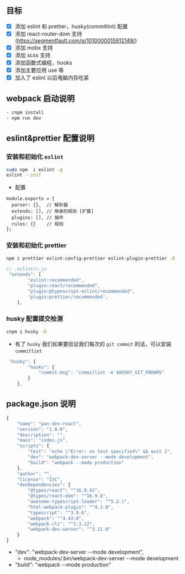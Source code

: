 ## 目标

-   [x] 添加 eslint 和 prettier，husky(commitlint) 配置
-   [x] 添加 react-router-dom 支持(https://segmentfault.com/q/1010000015912149/)
-   [x] 添加 mobx 支持
-   [x] 添加 scss 支持
-   [x] 添加函数式编程，hooks
-   [x] 添加主要应用 use 等
-   [x] 加入了 eslint 以后电脑内存吃紧

## webpack 启动说明

```bash
- cnpm install
- npm run dev
```

## eslint&prettier 配置说明

### 安装和初始化 `eslint`

```bash
sudo npm  i eslint -g
eslint --init
```

-   配置

```
module.exports = {
  parser: {},  // 解析器
  extends: [], // 继承的规则 [扩展]
  plugins: [], // 插件
  rules: {}    // 规则
};
```

### 安装和初始化 prettier

```bash
npm i prettier eslint-config-prettier eslint-plugin-prettier -D
```

```js
// .eslintrc.js
 "extends": [
        "eslint:recommended",
        "plugin:react/recommended",
        "plugin:@typescript-eslint/recommended",
        'plugin:prettier/recommended',
    ],
```

### husky 配置提交检测

```bash
cnpm i husky -D
```

-   有了 `husky` 我们如果要验证我们每次的 `git commit` 的话，可以安装 `commitlint`

```js
 "husky": {
        "hooks": {
            "commit-msg": "commitlint -e $HUSKY_GIT_PARAMS"
        }
    },
```

## package.json 说明

```js
{
    "name": "pan-dev-react",
    "version": "1.0.0",
    "description": "",
    "main": "index.js",
    "scripts": {
        "test": "echo \"Error: no test specified\" && exit 1",
        "dev": "webpack-dev-server --mode development",
        "build": "webpack --mode production"
    },
    "author": "",
    "license": "ISC",
    "devDependencies": {
        "@types/react": "^16.9.41",
        "@types/react-dom": "^16.9.8",
        "awesome-typescript-loader": "^5.2.1",
        "html-webpack-plugin": "^4.3.0",
        "typescript": "^3.9.6",
        "webpack": "^4.43.0",
        "webpack-cli": "^3.3.12",
        "webpack-dev-server": "^3.11.0"
    }
}
```

-   "dev": "webpack-dev-server --mode development",
    -   node_modules/.bin/webpack-dev-server --mode development
-   "build": "webpack --mode production"
